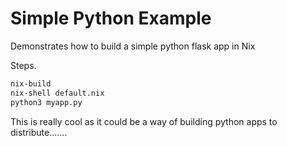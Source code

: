 # Simple Python Example
Demonstrates how to build a simple python flask app in Nix

Steps.   
```sh
nix-build
nix-shell default.nix
python3 myapp.py
```

This is really cool as it could be a way of building python apps to distribute.......  

